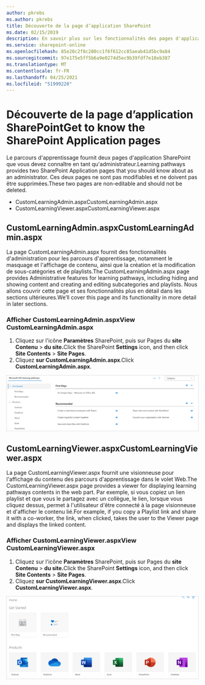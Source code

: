 ```yaml
---
author: pkrebs
ms.author: pkrebs
title: Découverte de la page d’application SharePoint
ms.date: 02/15/2019
description: En savoir plus sur les fonctionnalités des pages d'application SharePoint dans le parcours d'apprentissage de Microsoft 365
ms.service: sharepoint-online
ms.openlocfilehash: 85e28c2f8c280cc1f6f612cc85aeab41d5bc9a84
ms.sourcegitcommit: 97e175e5ff5b6a9e0274d5ec9b39fdf7e18eb387
ms.translationtype: MT
ms.contentlocale: fr-FR
ms.lasthandoff: 04/25/2021
ms.locfileid: "51999220"
---
```

# <a name="get-to-know-the-sharepoint-application-pages"></a><span data-ttu-id="2d317-103">Découverte de la page d’application SharePoint</span><span class="sxs-lookup"><span data-stu-id="2d317-103">Get to know the SharePoint Application pages</span></span>

<span data-ttu-id="2d317-104">Le parcours d'apprentissage fournit deux pages d'application SharePoint que vous devez connaître en tant qu'administrateur.</span><span class="sxs-lookup"><span data-stu-id="2d317-104">Learning pathways provides two SharePoint Application pages that you should know about as an administrator.</span></span> <span data-ttu-id="2d317-105">Ces deux pages ne sont pas modifiables et ne doivent pas être supprimées.</span><span class="sxs-lookup"><span data-stu-id="2d317-105">These two pages are non-editable and should not be deleted.</span></span> 

- <span data-ttu-id="2d317-106">CustomLearningAdmin.aspx</span><span class="sxs-lookup"><span data-stu-id="2d317-106">CustomLearningAdmin.aspx</span></span>
- <span data-ttu-id="2d317-107">CustomLearningViewer.aspx</span><span class="sxs-lookup"><span data-stu-id="2d317-107">CustomLearningViewer.aspx</span></span>

## <a name="customlearningadminaspx"></a><span data-ttu-id="2d317-108">CustomLearningAdmin.aspx</span><span class="sxs-lookup"><span data-stu-id="2d317-108">CustomLearningAdmin.aspx</span></span>

<span data-ttu-id="2d317-109">La page CustomLearningAdmin.aspx fournit des fonctionnalités d'administration pour les parcours d'apprentissage, notamment le masquage et l'affichage de contenu, ainsi que la création et la modification de sous-catégories et de playlists.</span><span class="sxs-lookup"><span data-stu-id="2d317-109">The CustomLearningAdmin.aspx page provides Administrative features for learning pathways, including hiding and showing content and creating and editing subcategories and playlists.</span></span> <span data-ttu-id="2d317-110">Nous allons couvrir cette page et ses fonctionnalités plus en détail dans les sections ultérieures.</span><span class="sxs-lookup"><span data-stu-id="2d317-110">We’ll cover this page and its functionality in more detail in later sections.</span></span>

### <a name="view-customlearningadminaspx"></a><span data-ttu-id="2d317-111">Afficher CustomLearningAdmin.aspx</span><span class="sxs-lookup"><span data-stu-id="2d317-111">View CustomLearningAdmin.aspx</span></span>

1. <span data-ttu-id="2d317-112">Cliquez sur l'icône **Paramètres** SharePoint, puis sur Pages du **site Contenu**  >  **du site.**</span><span class="sxs-lookup"><span data-stu-id="2d317-112">Click the SharePoint **Settings** icon, and then click **Site Contents** > **Site Pages**.</span></span> 
2. <span data-ttu-id="2d317-113">Cliquez **sur CustomLearningAdmin.aspx**.</span><span class="sxs-lookup"><span data-stu-id="2d317-113">Click **CustomLearningAdmin.aspx**.</span></span> 

![cg-adminapppage.png](media/cg-adminapppage.png)

## <a name="customlearningvieweraspx"></a><span data-ttu-id="2d317-115">CustomLearningViewer.aspx</span><span class="sxs-lookup"><span data-stu-id="2d317-115">CustomLearningViewer.aspx</span></span>
<span data-ttu-id="2d317-116">La page CustomLearningViewer.aspx fournit une visionneuse pour l'affichage du contenu des parcours d'apprentissage dans le volet Web.</span><span class="sxs-lookup"><span data-stu-id="2d317-116">The CustomLearningViewer.aspx page provides a viewer for displaying learning pathways contents in the web part.</span></span> <span data-ttu-id="2d317-117">Par exemple, si vous copiez un lien playlist et que vous le partagez avec un collègue, le lien, lorsque vous cliquez dessus, permet à l'utilisateur d'être connecté à la page visionneuse et d'afficher le contenu lié.</span><span class="sxs-lookup"><span data-stu-id="2d317-117">For example, if you copy a Playlist link and share it with a co-worker, the link, when clicked, takes the user to the Viewer page and displays the linked content.</span></span> 

### <a name="view-customlearningvieweraspx"></a><span data-ttu-id="2d317-118">Afficher CustomLearningViewer.aspx</span><span class="sxs-lookup"><span data-stu-id="2d317-118">View CustomLearningViewer.aspx</span></span>

1. <span data-ttu-id="2d317-119">Cliquez sur l'icône **Paramètres** SharePoint, puis sur Pages du **site Contenu**  >  **du site.**</span><span class="sxs-lookup"><span data-stu-id="2d317-119">Click the SharePoint **Settings** icon, and then click **Site Contents** > **Site Pages**.</span></span> 
2. <span data-ttu-id="2d317-120">Cliquez **sur CustomLearningViewer.aspx**.</span><span class="sxs-lookup"><span data-stu-id="2d317-120">Click **CustomLearningViewer.aspx**.</span></span> 

![cg-viewerapppage.png](media/cg-viewerapppage.png)

